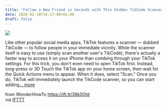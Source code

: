 ```yaml
---
title: 'Follow a New Friend in Seconds with This Hidden TikCode Scanner'
date: 2020-02-10T14:17:00+01:00
draft: false
---
```


[![](https://img.wonderhowto.com/img/39/32/63716586046835/0/follow-new-friend-seconds-with-hidden-tikcode-scanner.1280x600.jpg)](https://ios.gadgethacks.com/how-to/follow-new-friend-seconds-with-hidden-tikcode-scanner-0238549/)

Like other popular social media apps, TikTok features a scanner — dubbed TikCode — to follow people in your immediate vicinity. While the scanner itself is easy to use (simply scan another user's TikCode), there's actually a faster way to access it on your iPhone than combing through your TikTok settings. For this trick, you don't even need to open TikTok first. Instead, long-press or 3D Touch the TikTok app on your home screen, then wait for the Quick Actions menu to appear. When it does, select "Scan." Once you do, TikTok will immediately launch the TikCode scanner, so you can start adding[... more](https://ios.gadgethacks.com/how-to/follow-new-friend-seconds-with-hidden-tikcode-scanner-0238549/)

  
  
from WonderHowTo https://ift.tt/38k0OId  
via [IFTTT](https://ifttt.com/?ref=da&site=blogger)